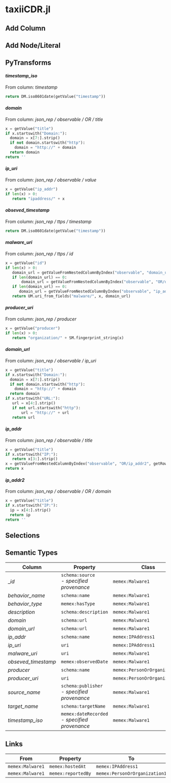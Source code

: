 # taxiiCDR.jl

## Add Column

## Add Node/Literal

## PyTransforms
#### _timestamp_iso_
From column: _timestamp_
``` python
return DM.iso8601date(getValue("timestamp"))
```

#### _domain_
From column: _json_rep / observable / OR / title_
``` python
x = getValue("title")
if x.startswith("Domain:"):
  domain = x[7:].strip()
  if not domain.startswith("http"):
    domain = "http://" + domain
  return domain
return ''
```

#### _ip_uri_
From column: _json_rep / observable / value_
``` python
x = getValue("ip_addr")
if len(x) > 0:
   return "ipaddress/" + x
```

#### _obseved_timestamp_
From column: _json_rep / ttps / timestamp_
``` python
return DM.iso8601date(getValue("timestamp"))
```

#### _malware_uri_
From column: _json_rep / ttps / id_
``` python
x = getValue("id")
if len(x) > 0:
   domain_url = getValueFromNestedColumnByIndex("observable", "domain_url", getRowIndex())
   if len(domain_url) == 0:
       domain_url = getValueFromNestedColumnByIndex("observable", "OR/domain", getRowIndex())
   if len(domain_url) == 0:
      domain_url = getValueFromNestedColumnByIndex("observable", "ip_addr", getRowIndex())
   return UM.uri_from_fields("malware/", x, domain_url)

```

#### _producer_uri_
From column: _json_rep / producer_
``` python
x = getValue("producer")
if len(x) > 0:
   return "organization/" + SM.fingerprint_string(x)
```

#### _domain_url_
From column: _json_rep / observable / ip_uri_
``` python
x = getValue("title")
if x.startswith("Domain:"):
  domain = x[7:].strip()
  if not domain.startswith("http"):
    domain = "http://" + domain
  return domain
if x.startswith("URL:"):
   url = x[4:].strip()
   if not url.startswith("http"):
       url = "http://" + url
   return url
```

#### _ip_addr_
From column: _json_rep / observable / title_
``` python
x = getValue("title")
if x.startswith("IP:"):
   return x[3:].strip()
x = getValueFromNestedColumnByIndex("observable", "OR/ip_addr2", getRowIndex())
return x
```

#### _ip_addr2_
From column: _json_rep / observable / OR / domain_
``` python
x = getValue("title")
if x.startswith("IP:"):
  ip = x[4:].strip()
  return ip
return ''
```


## Selections

## Semantic Types
| Column | Property | Class |
|  ----- | -------- | ----- |
| __id_ | `schema:source`<BR> - _specified provenance_ | `memex:Malware1`|
| _behavior_name_ | `schema:name` | `memex:Malware1`|
| _behavior_type_ | `memex:hasType` | `memex:Malware1`|
| _description_ | `schema:description` | `memex:Malware1`|
| _domain_ | `schema:url` | `memex:Malware1`|
| _domain_url_ | `schema:url` | `memex:Malware1`|
| _ip_addr_ | `schema:name` | `memex:IPAddress1`|
| _ip_uri_ | `uri` | `memex:IPAddress1`|
| _malware_uri_ | `uri` | `memex:Malware1`|
| _obseved_timestamp_ | `memex:observedDate` | `memex:Malware1`|
| _producer_ | `schema:name` | `memex:PersonOrOrganization1`|
| _producer_uri_ | `uri` | `memex:PersonOrOrganization1`|
| _source_name_ | `schema:publisher`<BR> - _specified provenance_ | `memex:Malware1`|
| _target_name_ | `schema:targetName` | `memex:Malware1`|
| _timestamp_iso_ | `memex:dateRecorded`<BR> - _specified provenance_ | `memex:Malware1`|


## Links
| From | Property | To |
|  --- | -------- | ---|
| `memex:Malware1` | `memex:hostedAt` | `memex:IPAddress1`|
| `memex:Malware1` | `memex:reportedBy` | `memex:PersonOrOrganization1`|
